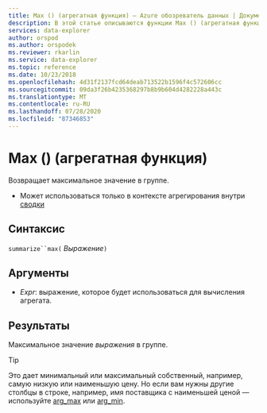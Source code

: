 ```yaml
---
title: Max () (агрегатная функция) — Azure обозреватель данных | Документация Майкрософт
description: В этой статье описываются функции Max () (агрегатная функция) в обозреватель данных Azure.
services: data-explorer
author: orspod
ms.author: orspodek
ms.reviewer: rkarlin
ms.service: data-explorer
ms.topic: reference
ms.date: 10/23/2018
ms.openlocfilehash: 4d31f2137fcd64deab713522b1596f4c572606cc
ms.sourcegitcommit: 09da3f26b4235368297b8b9b604d4282228a443c
ms.translationtype: MT
ms.contentlocale: ru-RU
ms.lasthandoff: 07/28/2020
ms.locfileid: "87346853"
---
```

# <a name="max-aggregation-function"></a>Max () (агрегатная функция)

Возвращает максимальное значение в группе. 

* Может использоваться только в контексте агрегирования внутри [сводки](summarizeoperator.md)

## <a name="syntax"></a>Синтаксис

`summarize``max(` *Выражение*`)`

## <a name="arguments"></a>Аргументы

* *Expr*: выражение, которое будет использоваться для вычисления агрегата. 

## <a name="returns"></a>Результаты

Максимальное значение *выражения* в группе.
 
> [!TIP]
> Это дает минимальный или максимальный собственный, например, самую низкую или наименьшую цену.
> Но если вам нужны другие столбцы в строке, например, имя поставщика с наименьшей ценой — используйте [arg_max](arg-max-aggfunction.md) или [arg_min](arg-min-aggfunction.md).